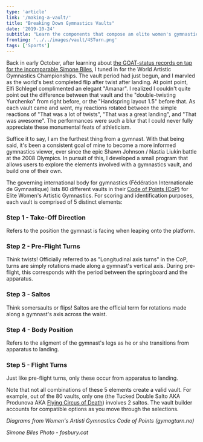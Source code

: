 ```yaml
---
type: 'article'
link: '/making-a-vault/'
title: "Breaking Down Gymnastics Vaults"
date: '2019-10-24'
subtitle: "Learn the components that compose an elite women's gymnastics vault"
frontimg: '../../images/vault/4STurn.png'
tags: ['Sports']
---
```


Back in early October, after learning about [the GOAT-status records on tap for the incomparable Simone Biles](https://www.theguardian.com/sport/2019/oct/13/simone-biles-gymnastics-24th-medal-world-championship-beam-balance-gold), I tuned in for the World Artistic Gymnastics Championships. The vault period had just begun, and I marvled as the world's best completed flip after twist after landing. At point point, Elfi Schlegel complimented an elegant "Amanar". I realized I couldn't quite point out the difference between that vault and the "double-twisting Yurchenko" from right before, or the "Handspring layout 1.5" before that. As each vault came and went, my reactions rotated between the simple reactions of "That was a lot of twists", "That was a great landing", and "That was awesome". The performances were such a blur that I could never fully appreciate these monumental feats of athleticism.

Suffice it to say, I am the furthest thing from a gymnast. With that being said, it's been a consistent goal of mine to become a more informed gymnastics viewer, ever since the epic Shawn Johnson / Nastia Liukin battle at the 2008 Olympics. In pursuit of this, I developed a small program that allows users to explore the elements involved with a gymnastics vault, and build one of their own.

The governing international body for gymnastics (Fédération Internationale de Gymnastique) lists 80 different vaults in their [Code of Points (CoP)](https://www.gymogturn.no/wp-content/uploads/2015/10/CoP-2017-2020-1.pdf) for Elite Women's Artistic Gymnastics. For scoring and identification purposes, each vault is comprised of 5 distinct elements:


### Step 1 - Take-Off Direction
Refers to the position the gymnast is facing when leaping onto the platform.

<dire></dire>

### Step 2 - Pre-Flight Turns
Think twists! Officially referred to as "Longitudinal axis turns" in the CoP, turns are simply rotations made along a gymnast's vertical axis. During pre-flight, this corresponds with the period between the springboard and the apparatus.

<fturn></fturn>

### Step 3 - Saltos
Think somersaults or flips! Saltos are the official term for rotations made along a gymnast's axis across the waist.

<salto></salto>

### Step 4 - Body Position
Refers to the aligment of the gymnast's legs as he or she transitions from apparatus to landing.

<bp></bp>

### Step 5 - Flight Turns
Just like pre-flight turns, only these occur from apparatus to landing.

<sturn></sturn>

Note that not all combinations of these 5 elements create a valid vault. For example, out of the 80 vaults, only one (the Tucked Double Salto AKA Produnova AKA [Flying Circus of Death](https://balancebeamsituation.com/elite-skill-database/produnova/)) involves 2 saltos. The vault builder  accounts for compatible options as you move through the selections.

*Diagrams from Women's Artisti Gymnastics Code of Points (gymogturn.no)*

*Simone Biles Photo - fosbury.cat*